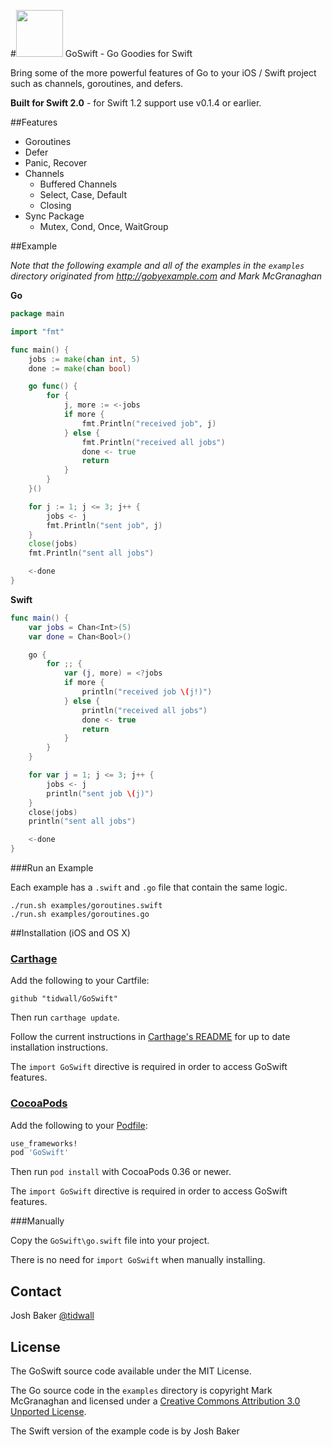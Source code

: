 #<img src="http://tidwall.github.io/GoSwift/logo.png?raw=true" width="75" height="75">&nbsp;GoSwift - Go Goodies for Swift

Bring some of the more powerful features of Go to your iOS / Swift project such as channels, goroutines, and defers.

**Built for Swift 2.0** - for Swift 1.2 support use v0.1.4 or earlier.

##Features

- Goroutines
- Defer
- Panic, Recover
- Channels
	- Buffered Channels
	- Select, Case, Default
	- Closing
- Sync Package
	- Mutex, Cond, Once, WaitGroup

##Example

*Note that the following example and all of the examples in the `examples` directory originated from http://gobyexample.com and Mark McGranaghan*

**Go**

```go
package main

import "fmt"

func main() {
	jobs := make(chan int, 5)
	done := make(chan bool)

	go func() {
		for {
			j, more := <-jobs
			if more {
				fmt.Println("received job", j)
			} else {
				fmt.Println("received all jobs")
				done <- true
				return
			}
		}
	}()

	for j := 1; j <= 3; j++ {
		jobs <- j
		fmt.Println("sent job", j)
	}
	close(jobs)
	fmt.Println("sent all jobs")

	<-done
}
```

**Swift**

```swift
func main() {
	var jobs = Chan<Int>(5)
	var done = Chan<Bool>()

	go {
		for ;; {
			var (j, more) = <?jobs
			if more {
				println("received job \(j!)")
			} else {
				println("received all jobs")
				done <- true
				return
			}
		}
	}

	for var j = 1; j <= 3; j++ {
		jobs <- j
		println("sent job \(j)")
	}
	close(jobs)
	println("sent all jobs")

	<-done
}

```

###Run an Example

Each example has a `.swift` and `.go` file that contain the same logic.

```
./run.sh examples/goroutines.swift
./run.sh examples/goroutines.go
```

##Installation (iOS and OS X)

### [Carthage]

[Carthage]: https://github.com/Carthage/Carthage

Add the following to your Cartfile:

```
github "tidwall/GoSwift"
```

Then run `carthage update`.

Follow the current instructions in [Carthage's README][carthage-installation]
for up to date installation instructions.

[carthage-installation]: https://github.com/Carthage/Carthage#adding-frameworks-to-an-application

The `import GoSwift` directive is required in order to access GoSwift features.

### [CocoaPods]

[CocoaPods]: http://cocoapods.org

Add the following to your [Podfile](http://guides.cocoapods.org/using/the-podfile.html):

```ruby
use_frameworks!
pod 'GoSwift'
```

Then run `pod install` with CocoaPods 0.36 or newer.

The `import GoSwift` directive is required in order to access GoSwift features.

###Manually

Copy the `GoSwift\go.swift` file into your project.  

There is no need for `import GoSwift` when manually installing.


## Contact
Josh Baker [@tidwall](http://twitter.com/tidwall)

## License

The GoSwift source code available under the MIT License.

The Go source code in the `examples` directory is copyright Mark McGranaghan and licensed under a
[Creative Commons Attribution 3.0 Unported License](http://creativecommons.org/licenses/by/3.0/).

The Swift version of the example code is by Josh Baker
